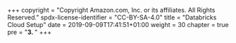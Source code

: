 +++
copyright = "Copyright Amazon.com, Inc. or its affiliates. All Rights Reserved."
spdx-license-identifier = "CC-BY-SA-4.0"
title = "Databricks Cloud Setup"
date = 2019-09-09T17:41:51+01:00
weight = 30
chapter = true
pre = "<b>3. </b>"
+++
